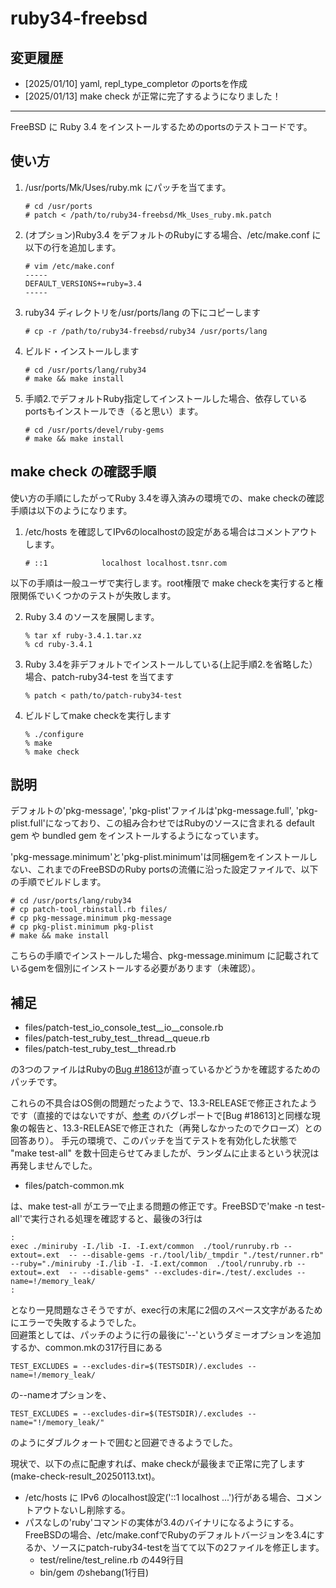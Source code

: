 ruby34-freebsd
==============

変更履歴
---------------

* [2025/01/10] yaml, repl_type_completor のportsを作成
* [2025/01/13] make check が正常に完了するようになりました！

----------

FreeBSD に Ruby 3.4 をインストールするためのportsのテストコードです。

使い方
----------

1. /usr/ports/Mk/Uses/ruby.mk にパッチを当てます。
   ```
   # cd /usr/ports
   # patch < /path/to/ruby34-freebsd/Mk_Uses_ruby.mk.patch
   ```
2. (オプション)Ruby3.4 をデフォルトのRubyにする場合、/etc/make.conf に以下の行を追加します。
   ```
   # vim /etc/make.conf
   -----
   DEFAULT_VERSIONS+=ruby=3.4
   -----
   ```
3. ruby34 ディレクトリを/usr/ports/lang の下にコピーします
   ```
   # cp -r /path/to/ruby34-freebsd/ruby34 /usr/ports/lang
   ```
4. ビルド・インストールします
   ```
   # cd /usr/ports/lang/ruby34
   # make && make install
   ```
5. 手順2.でデフォルトRuby指定してインストールした場合、依存しているportsもインストールでき（ると思い）ます。
   ```
   # cd /usr/ports/devel/ruby-gems
   # make && make install
   ```

make check の確認手順
----------

使い方の手順にしたがってRuby 3.4を導入済みの環境での、make checkの確認手順は以下のようになります。

1. /etc/hosts を確認してIPv6のlocalhostの設定がある場合はコメントアウトします。
   ```
   # ::1			localhost localhost.tsnr.com
   ```

以下の手順は一般ユーザで実行します。root権限で make checkを実行すると権限関係でいくつかのテストが失敗します。

2. Ruby 3.4 のソースを展開します。
   ```
   % tar xf ruby-3.4.1.tar.xz
   % cd ruby-3.4.1
   ```

3. Ruby 3.4を非デフォルトでインストールしている(上記手順2.を省略した）場合、patch-ruby34-test を当てます
   ```
   % patch < path/to/patch-ruby34-test
   ```

4. ビルドしてmake checkを実行します
   ```
   % ./configure
   % make
   % make check
   ```

説明
----------

デフォルトの'pkg-message', 'pkg-plist'ファイルは'pkg-message.full', 'pkg-plist.full'になっており、この組み合わせではRubyのソースに含まれる default gem や bundled gem をインストールするようになっています。

'pkg-message.minimum'と'pkg-plist.minimum'は同梱gemをインストールしない、これまでのFreeBSDのRuby portsの流儀に沿った設定ファイルで、以下の手順でビルドします。
```
# cd /usr/ports/lang/ruby34
# cp patch-tool_rbinstall.rb files/
# cp pkg-message.minimum pkg-message
# cp pkg-plist.minimum pkg-plist
# make && make install
```
こちらの手順でインストールした場合、pkg-message.minimum に記載されているgemを個別にインストールする必要があります（未確認）。

補足
----------

* files/patch-test_io_console_test__io__console.rb
* files/patch-test_ruby_test__thread__queue.rb
* files/patch-test_ruby_test__thread.rb 

の3つのファイルはRubyの[Bug #18613](https://bugs.ruby-lang.org/issues/18613)が直っているかどうかを確認するためのパッチです。

これらの不具合はOS側の問題だったようで、13.3-RELEASEで修正されたようです（直接的ではないですが、[参考](https://bugs.freebsd.org/bugzilla/show_bug.cgi?id=277429) のバグレポートで[Bug #18613]と同様な現象の報告と、13.3-RELEASEで修正された（再発しなかったのでクローズ）との回答あり）。
手元の環境で、このパッチを当てテストを有効化した状態で "make test-all" を数十回走らせてみましたが、ランダムに止まるという状況は再発しませんでした。

* files/patch-common.mk 

は、make test-all がエラーで止まる問題の修正です。FreeBSDで'make -n test-all'で実行される処理を確認すると、最後の3行は
```
: 
exec ./miniruby -I./lib -I. -I.ext/common  ./tool/runruby.rb --extout=.ext  -- --disable-gems -r./tool/lib/_tmpdir "./test/runner.rb" --ruby="./miniruby -I./lib -I. -I.ext/common  ./tool/runruby.rb --extout=.ext  -- --disable-gems" --excludes-dir=./test/.excludes --name=!/memory_leak/  
:
```
となり一見問題なさそうですが、exec行の末尾に2個のスペース文字があるためにエラーで失敗するようでした。<br>
回避策としては、パッチのように行の最後に'--'というダミーオプションを追加するか、common.mkの317行目にある
```
TEST_EXCLUDES = --excludes-dir=$(TESTSDIR)/.excludes --name=!/memory_leak/
```
の--nameオプションを、
```
TEST_EXCLUDES = --excludes-dir=$(TESTSDIR)/.excludes --name="!/memory_leak/"
```
のようにダブルクォートで囲むと回避できるようでした。


現状で、以下の点に配慮すれば、make checkが最後まで正常に完了します(make-check-result_20250113.txt)。

* /etc/hosts に IPv6 のlocalhost設定('::1 localhost ...')行がある場合、コメントアウトないし削除する。
* パスなしの'ruby'コマンドの実体が3.4のバイナリになるようにする。<br>
FreeBSDの場合、/etc/make.confでRubyのデフォルトバージョンを3.4にするか、ソースにpatch-ruby34-testを当てて以下の2ファイルを修正します。<br>
  * test/reline/test_reline.rb の449行目
  * bin/gem のshebang(1行目)

